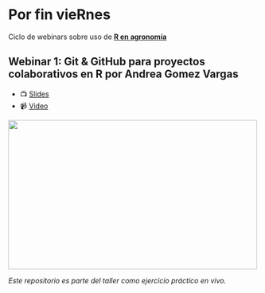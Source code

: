 # Por fin vieRnes
Ciclo de webinars sobre uso de [**R en agronomía**](https://github.com/RenINTA)

## Webinar 1: Git & GitHub para proyectos colaborativos en R por Andrea Gomez Vargas

- 📺 [Slides](https://github.com/SoyAndrea/Porfinviernes/blob/main/Git%20y%20Github%20-%209%20de%20junio/9.06.2023%20Github%20para%20proyectos%20colaborativos%20en%20R%20.pdf)
- 📹 [Video](https://youtu.be/4lUyHgYmDqM)


<img src='https://soyandrea.netlify.app/publication/renagro/featured_hu804c6be0e60879cdae4ec787ac45fbf5_220403_720x0_resize_lanczos_2.png' width="500" height="300">

_Este repositorio es parte del taller como ejercicio práctico en vivo._
